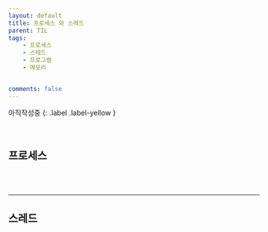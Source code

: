 ```yaml
---
layout: default
title: 프로세스 와 스레드
parent: TIL
tags:
    - 프로세스
    - 스레드
    - 프로그램
    - 메모리


comments: false
---
```


아직작성중
{: .label .label-yellow }

<br>

## 프로세스

<br><br>

---

## 스레드 
